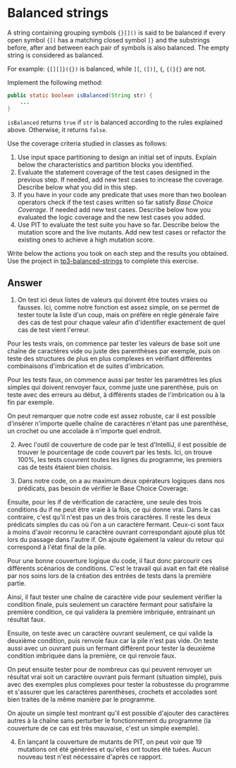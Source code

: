 # Balanced strings

A string containing grouping symbols `{}[]()` is said to be balanced if every open symbol `{[(` has a matching closed symbol `]}` and the substrings before, after and between each pair of symbols is also balanced. The empty string is considered as balanced.

For example: `{[][]}({})` is balanced, while `][`, `([)]`, `{`, `{(}{}` are not.

Implement the following method:

```java
public static boolean isBalanced(String str) {
    ...
}
```

`isBalanced` returns `true` if `str` is balanced according to the rules explained above. Otherwise, it returns `false`.

Use the coverage criteria studied in classes as follows:

1. Use input space partitioning to design an initial set of inputs. Explain below the characteristics and partition blocks you identified.
2. Evaluate the statement coverage of the test cases designed in the previous step. If needed, add new test cases to increase the coverage. Describe below what you did in this step.
3. If you have in your code any predicate that uses more than two boolean operators check if the test cases written so far satisfy *Base Choice Coverage*. If needed add new test cases. Describe below how you evaluated the logic coverage and the new test cases you added.
4. Use PIT to evaluate the test suite you have so far. Describe below the mutation score and the live mutants. Add new test cases or refactor the existing ones to achieve a high mutation score.

Write below the actions you took on each step and the results you obtained.
Use the project in [tp3-balanced-strings](../code/tp3-balanced-strings) to complete this exercise.

## Answer

1. On test ici deux listes de valeurs qui doivent être toutes vraies ou fausses. Ici, comme notre fonction est assez simple, on se permet de tester toute la liste d'un coup, mais on préfère en règle générale faire des cas de test pour chaque valeur afin d'identifier exactement de quel cas de test vient l'erreur.

Pour les tests vrais, on commence par tester les valeurs de base soit une chaîne de caractères vide ou juste des parenthèses par exemple, puis on teste des structures de plus en plus complexes en vérifiant différentes combinaisons d'imbrication et de suites d'imbrication.

Pour les tests faux, on commence aussi par tester les paramètres les plus simples qui doivent renvoyer faux, comme juste une parenthèse, puis on teste avec des erreurs au début, à différents stades de l'imbrication ou à la fin par exemple.

On peut remarquer que notre code est assez robuste, car il est possible d'insérer n'importe quelle chaîne de caractères n'étant pas une parenthèse, un crochet ou une accolade à n'importe quel endroit.

2. Avec l'outil de couverture de code par le test d'IntelliJ, il est possible de trouver le pourcentage de code couvert par les tests. Ici, on trouve 100%, les tests couvrent toutes les lignes du programme, les premiers cas de tests étaient bien choisis.

3. Dans notre code, on a au maximum deux opérateurs logiques dans nos prédicats, pas besoin de vérifier le Base Choice Coverage.

Ensuite, pour les if de vérification de caractère, une seule des trois conditions du if ne peut être vraie à la fois, ce qui donne vrai. Dans le cas contraire, c'est qu'il n'est pas un des trois caractères.
Il reste les deux prédicats simples du cas où l'on a un caractère fermant. Ceux-ci sont faux à moins d'avoir reconnu le caractère ouvrant correspondant ajouté plus tôt lors du passage dans l'autre if.
On ajoute également la valeur du retour qui correspond à l'état final de la pile.

Pour une bonne couverture logique du code, il faut donc parcourir ces différents scénarios de conditions. C'est le travail qui avait en fait été réalisé par nos soins lors de la création des entrées de tests dans la première partie.

Ainsi, il faut tester une chaîne de caractère vide pour seulement vérifier la condition finale, puis seulement un caractère fermant pour satisfaire la première condition, ce qui validera la première imbriquée, entrainant un résultat faux.

Ensuite, on teste avec un caractère ouvrant seulement, ce qui valide la deuxième condition, puis renvoie faux car la pile n'est pas vide. On teste aussi avec un ouvrant puis un fermant différent pour tester la deuxième condition imbriquée dans la première, ce qui renvoie faux.

On peut ensuite tester pour de nombreux cas qui peuvent renvoyer un résultat vrai soit un caractère ouvrant puis fermant (situation simple), puis avec des exemples plus complexes pour tester la robustesse du programme et s'assurer que les caractères parenthèses, crochets et accolades sont bien traités de la même manière par le programme.

On ajoute un simple test montrant qu'il est possible d'ajouter des caractères autres à la chaîne sans perturber le fonctionnement du programme (la couverture de ce cas est très mauvaise, c'est un simple exemple).

4. En lançant la couverture de mutants de PIT, on peut voir que 19 mutations ont été générées et qu'elles ont toutes été tuées. Aucun nouveau test n'est nécessaire d'après ce rapport.